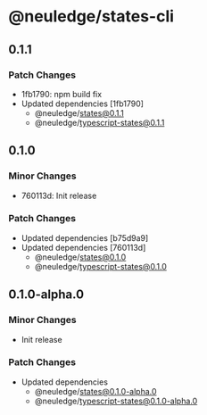 # @neuledge/states-cli

## 0.1.1

### Patch Changes

- 1fb1790: npm build fix
- Updated dependencies [1fb1790]
  - @neuledge/states@0.1.1
  - @neuledge/typescript-states@0.1.1

## 0.1.0

### Minor Changes

- 760113d: Init release

### Patch Changes

- Updated dependencies [b75d9a9]
- Updated dependencies [760113d]
  - @neuledge/states@0.1.0
  - @neuledge/typescript-states@0.1.0

## 0.1.0-alpha.0

### Minor Changes

- Init release

### Patch Changes

- Updated dependencies
  - @neuledge/states@0.1.0-alpha.0
  - @neuledge/typescript-states@0.1.0-alpha.0
